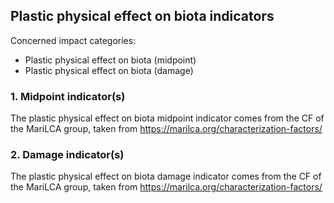 ## Plastic physical effect on biota indicators

Concerned impact categories:
- Plastic physical effect on biota (midpoint)
- Plastic physical effect on biota (damage)

### 1. Midpoint indicator(s)
The plastic physical effect on biota midpoint indicator comes from the CF of the MariLCA group, taken from 
https://marilca.org/characterization-factors/

### 2. Damage indicator(s)
The plastic physical effect on biota damage indicator comes from the CF of the MariLCA group, taken from 
https://marilca.org/characterization-factors/
